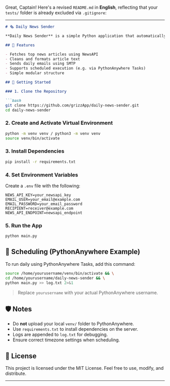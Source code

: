 Great, Captain! Here's a revised `README.md` in **English**, reflecting that your `tests/` folder is already excluded via `.gitignore`:

---

```markdown
# 🗞️ Daily News Sender

**Daily News Sender** is a simple Python application that automatically fetches the latest news and sends a daily email to a specified recipient. It's perfect for keeping yourself or others updated with the latest headlines.

## 🔧 Features

- Fetches top news articles using NewsAPI
- Cleans and formats article text
- Sends daily emails using SMTP
- Supports scheduled execution (e.g. via PythonAnywhere Tasks)
- Simple modular structure

## 🚀 Getting Started

### 1. Clone the Repository

```bash
git clone https://github.com/grizzApp/daily-news-sender.git
cd daily-news-sender
```

### 2. Create and Activate Virtual Environment

```bash
python -m venv venv / python3 -m venv venv
source venv/bin/activate
```

### 3. Install Dependencies

```bash
pip install -r requirements.txt
```

### 4. Set Environment Variables

Create a `.env` file with the following:

```
NEWS_API_KEY=your_newsapi_key
EMAIL_USER=your_email@example.com
EMAIL_PASSWORD=your_email_password
RECIPIENT=receiver@example.com
NEWS_API_ENDPOINT=newsapi_endpoint
```

### 5. Run the App

```bash
python main.py
```

## 📅 Scheduling (PythonAnywhere Example)

To run daily using PythonAnywhere Tasks, add this command:

```bash
source /home/yourusername/venv/bin/activate && \
cd /home/yourusername/daily-news-sender && \
python main.py >> log.txt 2>&1
```

> Replace `yourusername` with your actual PythonAnywhere username.

## 🛡️ Notes

- Do **not** upload your local `venv/` folder to PythonAnywhere.
- Use `requirements.txt` to install dependencies on the server.
- Logs are appended to `log.txt` for debugging.
- Ensure correct timezone settings when scheduling.

## 📜 License

This project is licensed under the MIT License. Feel free to use, modify, and distribute.

---
